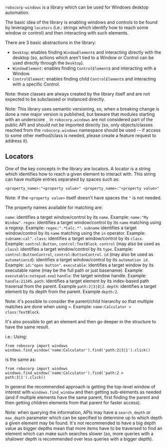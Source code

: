 `robocorp-windows` is a library which can be used for Windows desktop automation.

The basic idea of the library is enabling windows and controls to be found
by leveraging `locators` (i.e.: strings which identify how to reach some
window or control) and then interacting with such elements.

There are 3 basic abstractions in the library:

- `Desktop`: enables finding `WindowElement`s and interacting directly with the 
  desktop (so, actions which aren't tied to a Window or Control can be used directly
  through the `Desktop`).
- `WindowElement`: enables finding `ControlElement`s and interacting with a Window.
- `ControlElement`: enables finding child `ControlElement`s and interacting with a specific Control.

Note: these classes are always created by the library itself and are not expected
to be subclassed or instanced directly.

Note: This library uses semantic versioning, so, when a breaking change is done
a new major version is published, but beware that modules starting with an 
underscore `_` in `robocorp.windows` are not considered
part of the public API and should not be imported directly (so, only objects/classes
reached from the `robocorp.windows` namespace should be used -- if access to some
other method/class is needed, please create a feature request to address it).

Locators
-----------

One of the key concepts in the library are locators. A locator is a string which
identifies how to reach a given element to interact with. This string can have
multiple entries separated by spaces such as:

`<property_name>:"<property value>" <property_name>:"<property value>"`

Note: if the `<property value>` itself doesn't have spaces the `"` is not needed.

The property names available for matching are:

`name`: identifies a target window/control by its `name`. Example: `name:"My Window"`.
`regex`: identifies a target window/control by its `name` matching using a regexp. Example: `regex:".*Calc.*"`.
`subname` identifies a target window/control by its `name` matching using the `in` operator. Example: `subname:cal"`.
`class`: identifies a target window/control by its `class`. Example: `control:Button`, `control:TextBlock`.
`control` (may also be used as `class`): identifies a target window/control by its `type`. Example: `control:ButtonControl`, `control:ButtonControl`.
`id` (may also be used as `automationid`): identifies a target window/control by its `automation id`. Example: `id:"open button"`.
`executable`: identifies a target window by its executable name (may be the full path or just basename). Example: `executable:notepad.exe`)
`handle`: the target window handle. Example: `handle:21345`.
`path`: identifies a target element by its index-based path traversal from the parent. Example `path:2|3|8|2`.
`depth`: identifies a target element by its depth from the parent. Example `depth:2`.

Note: it's possible to consider the parent/child hierarchy so that multiple
matches are done when using `>`. Example: `name:Calculator > class:TextBlock`.

It's also possible to get an element and then go deeper in the structure to have the
same result.

i.e.: Using:

```
from robocorp import windows
windows.find_window('name:Calculator').find('path:2|3|1').click()
```

is the same as:

```
from robocorp import windows
windows.find_window('name:Calculator').find('path:2 > path:3|1').click()
```

In general the recommended approach is getting the top-level window of interest
with `windows.find_window` and then getting sub-elements as needed (and if 
multiple elements have the same parent, first finding the parent and then getting
children elements from that parent for faster access).

Note: when querying the information, APIs may have a `search_depth` or `max_depth` 
parameter which can be specified to determine up to which depth a given element 
may be found. It's not recommended to have a big depth value as bigger depths
mean that more items have to be traversed to find an element which can make 
such searches slower (so, more queries with a shalower depth is recommended 
over less queries with a bigger depth).

